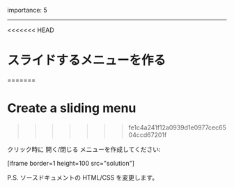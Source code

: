 importance: 5

---

<<<<<<< HEAD
# スライドするメニューを作る
=======
# Create a sliding menu
>>>>>>> fe1c4a241f12a0939d1e0977cec6504ccd67201f

クリック時に 開く/閉じる メニューを作成してください:

[iframe border=1 height=100 src="solution"]

P.S. ソースドキュメントの HTML/CSS を変更します。
